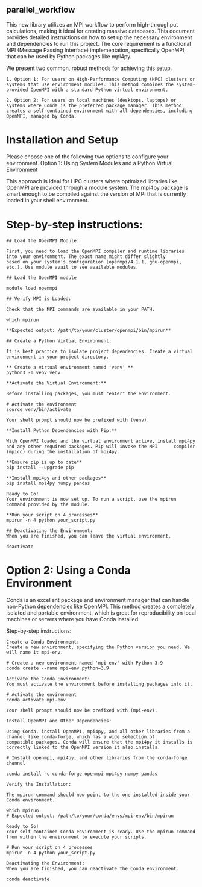 ## parallel_workflow
This new library utilizes an MPI workflow to perform high-throughput calculations, making it ideal for creating massive databases.
This document provides detailed instructions on how to set up the necessary environment and dependencies to run this project. The core requirement is a functional MPI (Message Passing Interface) implementation, specifically OpenMPI, that can be used by Python packages like mpi4py.

We present two common, robust methods for achieving this setup.

    1. Option 1: For users on High-Performance Computing (HPC) clusters or systems that use environment modules. This method combines the system-provided OpenMPI with a standard Python virtual environment.

    2. Option 2: For users on local machines (desktops, laptops) or systems where Conda is the preferred package manager. This method creates a self-contained environment with all dependencies, including OpenMPI, managed by Conda.

# Installation and Setup

Please choose one of the following two options to configure your environment.
Option 1: Using System Modules and a Python Virtual Environment

This approach is ideal for HPC clusters where optimized libraries like OpenMPI are provided through a module system. The mpi4py package is smart enough to be compiled against the version of MPI that is currently loaded in your shell environment.

# Step-by-step instructions:

    ## Load the OpenMPI Module:
    
    First, you need to load the OpenMPI compiler and runtime libraries into your environment. The exact name might differ slightly       based on your system's configuration (openmpi/4.1.1, gnu-openmpi, etc.). Use module avail to see available modules.

    ## Load the OpenMPI module
    
    module load openmpi

    ## Verify MPI is Loaded:
    
    Check that the MPI commands are available in your PATH.

    which mpirun
    
    **Expected output: /path/to/your/cluster/openmpi/bin/mpirun**

    ## Create a Python Virtual Environment:
    
    It is best practice to isolate project dependencies. Create a virtual environment in your project directory.

    ** Create a virtual environment named 'venv' **
    python3 -m venv venv

    **Activate the Virtual Environment:**
    
    Before installing packages, you must "enter" the environment.

    # Activate the environment
    source venv/bin/activate

    Your shell prompt should now be prefixed with (venv).

    **Install Python Dependencies with Pip:**
    
    With OpenMPI loaded and the virtual environment active, install mpi4py and any other required packages. Pip will invoke the MPI      compiler (mpicc) during the installation of mpi4py.

    **Ensure pip is up to date**
    pip install --upgrade pip

    **Install mpi4py and other packages**
    pip install mpi4py numpy pandas

    Ready to Go!
    Your environment is now set up. To run a script, use the mpirun command provided by the module.

    **Run your script on 4 processes**
    mpirun -n 4 python your_script.py

    ## Deactivating the Environment:
    When you are finished, you can leave the virtual environment.

    deactivate

# Option 2: Using a Conda Environment

Conda is an excellent package and environment manager that can handle non-Python dependencies like OpenMPI. This method creates a completely isolated and portable environment, which is great for reproducibility on local machines or servers where you have Conda installed.

Step-by-step instructions:

    Create a Conda Environment:
    Create a new environment, specifying the Python version you need. We will name it mpi-env.

    # Create a new environment named 'mpi-env' with Python 3.9
    conda create --name mpi-env python=3.9

    Activate the Conda Environment:
    You must activate the environment before installing packages into it.

    # Activate the environment
    conda activate mpi-env

    Your shell prompt should now be prefixed with (mpi-env).

    Install OpenMPI and Other Dependencies:
    
    Using Conda, install OpenMPI, mpi4py, and all other libraries from a channel like conda-forge, which has a wide selection of        compatible packages. Conda will ensure that the mpi4py it installs is correctly linked to the OpenMPI version it also installs.

    # Install openmpi, mpi4py, and other libraries from the conda-forge channel
    
    conda install -c conda-forge openmpi mpi4py numpy pandas

    Verify the Installation:
    
    The mpirun command should now point to the one installed inside your Conda environment.

    which mpirun
    # Expected output: /path/to/your/conda/envs/mpi-env/bin/mpirun

    Ready to Go!
    Your self-contained Conda environment is ready. Use the mpirun command from within the environment to execute your scripts.

    # Run your script on 4 processes
    mpirun -n 4 python your_script.py

    Deactivating the Environment:
    When you are finished, you can deactivate the Conda environment.

    conda deactivate
